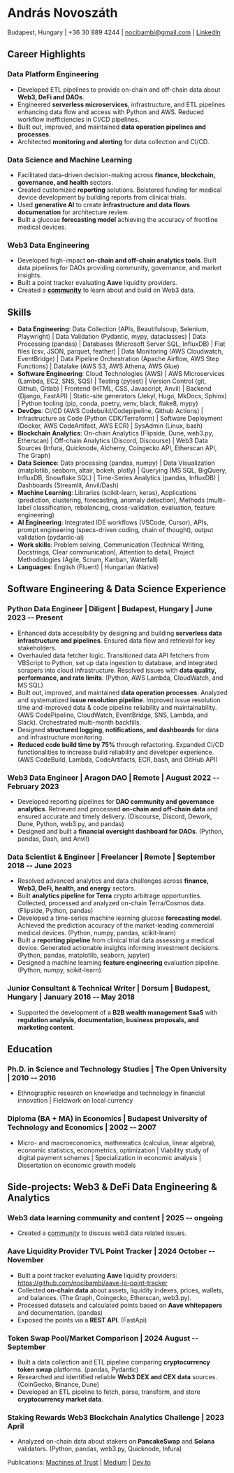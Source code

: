 <link rel="stylesheet" href="resume_styling.css">

# András Novoszáth

Budapest, Hungary | +36 30 889 4244 | <nocibambi@gmail.com> | [LinkedIn](https://www.linkedin.com/in/andrasnovoszath/)

## Career Highlights

### Data Platform Engineering

- Developed ETL pipelines to provide on-chain and off-chain data about **Web3, DeFi and DAOs**.
- Engineered **serverless microservices**, infrastructure, and ETL pipelines enhancing data flow and access with Python and AWS. Reduced workflow inefficiencies in CI/CD pipelines.
- Built out, improved, and maintained **data operation pipelines and processes**.
- Architected **monitoring and alerting** for data collection and CI/CD.

### Data Science and Machine Learning

- Facilitated data-driven decision-making across **finance, blockchain, governance, and health** sectors.
- Created customized **reporting** solutions. Bolstered funding for medical device development by building reports from clinical trials.
- Used **generative AI** to create **infrastructure and data flows documenation** for architecture review.
- Built a glucose **forecasting model** achieving the accuracy of frontline medical devices.

### Web3 Data Engineering

- Developed high-impact **on-chain and off-chain analytics tools**. Built data pipelines for DAOs providing community, governance, and market insights.
- Built a point tracker evaluating **Aave** liquidity providers.
- Created a **[community][data3]** to learn about and build on Web3 data.

## Skills

- **Data Engineering**: Data Collection (APIs, Beautifulsoup, Selenium, Playwright) | Data Validation (Pydantic, mypy, dataclasses) | Data Processing (pandas) | Databases (Microsoft Server SQL, InfluxDB) |  Flat files (csv, JSON, parquet, feather) | Data Monitoring (AWS Cloudwatch, EventBridge) | Data Pipeline Orchestration (Apache Airflow, AWS Step Functions) | Datalake (AWS S3, AWS Athena, AWS Glue)
- **Software Engineering**: Cloud Technologies (AWS) | AWS Microservices (Lambda, EC2, SNS, SQS) | Testing (pytest) | Version Control (git, Github, Gitlab) | Frontend (HTML, CSS, Javascript, Anvil) | Backend (Django, FastAPI) | Static-site generators (Jekyl, Hugo, MkDocs, Sphinx) | Python tooling (pip, conda, poetry, venv, black, flake8, mypy)
- **DevOps**: CI/CD (AWS Codebuild/Codepipeline, Github Actions) | Infrastructure as Code (Python CDK/Terraform) | Software Deployment (Docker, AWS CodeArtifact, AWS ECR) |  SysAdmin (Linux, bash)
- **Blockchain Analytics**: On-chain Analytics (Flipside, Dune, web3.py, Etherscan) | Off-chain Analytics (Discord, Discourse) | Web3 Data Sources (Infura, Quicknode, Alchemy, Coingecko API, Etherscan API, The Graph)
- **Data Science**: Data processing (pandas, numpy) | Data Visualization (matplotlib, seaborn, altair, bokeh, plotly) | Querying (MS SQL, BigQuery, InfluxDB, Snowflake SQL) | Time-Series Analytics (pandas, InfluxDB) | Dashboards (Streamlit, Anvil/Dash)
- **Machine Learning**: Libraries (scikit-learn, keras), Applications (prediction, clustering, forecasting,  anomaly detection), Methods (multi-label classification, rebalancing, cross-validation, evaluation, feature engineering)
- **AI Engineering**: Integrated IDE workflows (VSCode, Cursor), APIs, prompt engineering (specs-driven coding, chain of thought), output validation (pydantic-ai)
- **Work skills**: Problem solving, Communication (Technical Writing, Docstrings, Clear communication), Attention to detail, Project Methodologies (Agile, Scrum, Kanban, Waterfall)
- **Languages**: English (Fluent) | Hungarian (Native)

## Software Engineering & Data Science Experience

### Python Data Engineer | Diligent | Budapest, Hungary | June 2023 -- Present

- Enhanced data accessibility by designing and building **serverless data infrastructure and pipelines**. Ensured data flow and retrieval for key stakeholders.
- Overhauled data fetcher logic. Transitioned data API fetchers from VBScript to Python, set up data ingestion to database, and integrated scrapers into cloud infrastructure. Resolved issues with **data quality, performance, and rate limits**. (Python, AWS Lambda, CloudWatch, and MS SQL)
- Built out, improved, and maintained **data operation processes**. Analyzed and systematized **issue resolution pipeline**. Improved issue resolution time and improved data & code pipeline reliability and maintainability. (AWS CodePipeline, CloudWatch, EventBridge, SNS, Lambda, and Slack). Orchestrated multi-month backfills.
- Designed **structured logging, notifications, and dashboards** for data and infrastructure monitoring.
- **Reduced code build time by 75%** through refactoring. Expanded CI/CD functionalities to increase build reliability and developer experience. (AWS CodeBuild, Lambda, CodeArtifacts, ECR, bash, and GitHub API)

### Web3 Data Engineer | Aragon DAO | Remote | August 2022 -- February 2023

- Developed reporting pipelines for **DAO community and governance analytics**. Retrieved and processed **on-chain and off-chain data** and ensured accurate and timely delivery. (Discourse, Discord, Dework, Dune, Python, web3.py, and pandas)
- Designed and built a **financial oversight dashboard for DAOs**. (Python, pandas, Dash, and Anvil)

### Data Scientist & Engineer | Freelancer | Remote | September 2018 -- June 2023

- Resolved advanced analytics and data challenges across **finance, Web3, DeFi, health, and energy** sectors.
- Built **analytics pipeline for Terra** crypto arbitrage opportunities. Collected, processed and analyzed on-chain Terra/Cosmos data. (Flipside, Python, pandas)
- Developed a time-series machine learning glucose **forecasting model**. Achieved the prediction accuracy of the market-leading commercial medical devices. (Python, numpy, pandas, scikit-learn)
- Built a **reporting pipeline** from clinical trial data assessing a medical device. Generated actionable insights informing investment decisions. (Python, pandas, matplotlib, seaborn, jupyter)
- Designed a machine learning **feature engineering** evaluation pipeline. (Python, numpy, scikit-learn)

### Junior Consultant & Technical Writer | Dorsum | Budapest, Hungary | January 2016 -- May 2018

- Supported the development of a **B2B wealth management SaaS** with **regulation analysis, documentation, business proposals, and marketing content**.

## Education

### Ph.D. in Science and Technology Studies | The Open University | 2010 -- 2016

- Ethnographic research on knowledge and technology in financial innovation | Fieldwork on local currency

### Diploma (BA + MA) in Economics | Budapest University of Technology and Economics | 2002 -- 2007

- Micro- and macroeconomics, mathematics (calculus, linear algebra), economic statistics, econometrics, optimization | Viability study of digital payment schemes | Specialization in economic analysis | Dissertation on economic growth models

## Side-projects: Web3 & DeFi Data Engineering & Analytics

### Web3 data learning community and content | 2025 -- ongoing

- Created a [community][data3] to discuss web3 data related issues.

### Aave Liquidity Provider TVL Point Tracker | 2024 October -- November

- Built a point tracker evaluating **Aave** liquidity providers: <https://github.com/nocibambi/aave-lp-point-tracker>
- Collected **on-chain data** about assets, liquidity indexes, prices, wallets, and balances. (The Graph, Coingecko, Etherscan, web3.py).
- Processed datasets and calculated points based on **Aave whitepapers** and documentation. (pandas)
- Exposed the points via a **REST API**. (FastApi)

### Token Swap Pool/Market Comparison | 2024 August -- September

- Built a data collection and ETL pipeline comparing **cryptocurrency token swap** platforms. (pandas, Pydantic)
- Researched and identified reliable **Web3 DEX and CEX data** sources. (CoinGecko, Binance, Dune)
- Developed an ETL pipeline to fetch, parse, transform, and store **cryptocurrency market data**.

### Staking Rewards Web3 Blockchain Analytics Challenge | 2023 April

- Analyzed on-chain data about stakers on **PancakeSwap** and **Solana** validators. (Python, pandas, web3.py, Quicknode, Infura)

Publications: [Machines of Trust](https://www.machinesoftrust.com/) | [Medium](https://medium.com/@nocibambi) | [Dev.to][dev-to-profile]

<!-- References -->

[data3]: https://skool.com/data3

[dev-to-profile]: https://dev.to/nocibambi
